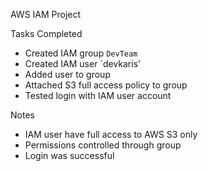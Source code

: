 AWS IAM Project

Tasks Completed
- Created IAM group `DevTeam`
- Created IAM user `devkaris'
- Added user to group
- Attached S3 full access policy to group
- Tested login with IAM user account

Notes
- IAM user have full access to AWS S3 only
- Permissions controlled through group
- Login was successful
